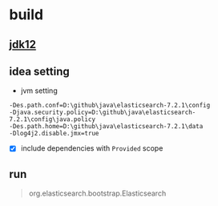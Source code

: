 # build 

## [jdk12](https://www.oracle.com/java/technologies/javase/jdk12-archive-downloads.html)

## idea setting

* jvm setting

```
-Des.path.conf=D:\github\java\elasticsearch-7.2.1\config
-Djava.security.policy=D:\github\java\elasticsearch-7.2.1\config\java.policy
-Des.path.home=D:\github\java\elasticsearch-7.2.1\data
-Dlog4j2.disable.jmx=true
```

* [x] include dependencies with `Provided` scope

## run

> org.elasticsearch.bootstrap.Elasticsearch